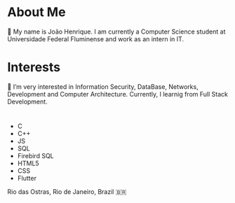 # About Me
👋 
My name is João Henrique. 
I am currently a Computer Science student at Universidade Federal Fluminense and work as an intern in IT.

# Interests

👀 I’m very interested in Information Security, DataBase, Networks, Development and Computer Architecture. 
Currently, I learnig from Full Stack Development.


# 
- C
- C++
- JS
- SQL
- Firebird SQL
- HTML5
- CSS
- Flutter

Rio das Ostras, Rio de Janeiro, Brazil 🇧🇷


<!---
Jujuca95/Jujuca95 is a ✨ special ✨ repository because its `README.md` (this file) appears on your GitHub profile.
You can click the Preview link to take a look at your changes.
--->
